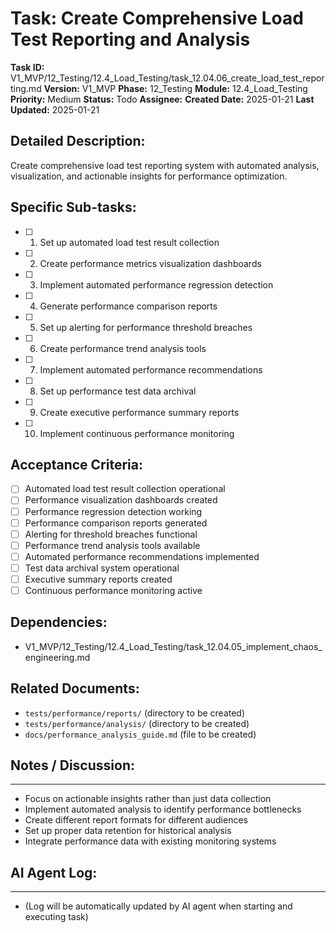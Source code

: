 # Task: Create Comprehensive Load Test Reporting and Analysis

**Task ID:** V1_MVP/12_Testing/12.4_Load_Testing/task_12.04.06_create_load_test_reporting.md
**Version:** V1_MVP
**Phase:** 12_Testing
**Module:** 12.4_Load_Testing
**Priority:** Medium
**Status:** Todo
**Assignee:**
**Created Date:** 2025-01-21
**Last Updated:** 2025-01-21

## Detailed Description:
Create comprehensive load test reporting system with automated analysis, visualization, and actionable insights for performance optimization.

## Specific Sub-tasks:
- [ ] 1. Set up automated load test result collection
- [ ] 2. Create performance metrics visualization dashboards
- [ ] 3. Implement automated performance regression detection
- [ ] 4. Generate performance comparison reports
- [ ] 5. Set up alerting for performance threshold breaches
- [ ] 6. Create performance trend analysis tools
- [ ] 7. Implement automated performance recommendations
- [ ] 8. Set up performance test data archival
- [ ] 9. Create executive performance summary reports
- [ ] 10. Implement continuous performance monitoring

## Acceptance Criteria:
- [ ] Automated load test result collection operational
- [ ] Performance visualization dashboards created
- [ ] Performance regression detection working
- [ ] Performance comparison reports generated
- [ ] Alerting for threshold breaches functional
- [ ] Performance trend analysis tools available
- [ ] Automated performance recommendations implemented
- [ ] Test data archival system operational
- [ ] Executive summary reports created
- [ ] Continuous performance monitoring active

## Dependencies:
- V1_MVP/12_Testing/12.4_Load_Testing/task_12.04.05_implement_chaos_engineering.md

## Related Documents:
- `tests/performance/reports/` (directory to be created)
- `tests/performance/analysis/` (directory to be created)
- `docs/performance_analysis_guide.md` (file to be created)

## Notes / Discussion:
---
* Focus on actionable insights rather than just data collection
* Implement automated analysis to identify performance bottlenecks
* Create different report formats for different audiences
* Set up proper data retention for historical analysis
* Integrate performance data with existing monitoring systems

## AI Agent Log:
---
* (Log will be automatically updated by AI agent when starting and executing task)